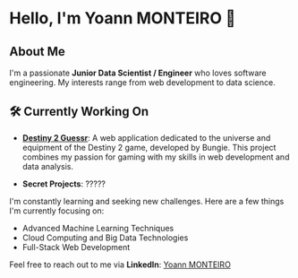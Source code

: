 # Hello, I'm Yoann MONTEIRO 👋

##  About Me

I'm a passionate **Junior Data Scientist / Engineer** who loves software engineering. My interests range from web development to data science.

## 🛠️ Currently Working On

- **[Destiny 2 Guessr](https://github.com/Yoannmont/Destiny-2-guessr)**: A web application dedicated to the universe and equipment of the Destiny 2 game, developed by Bungie. This project combines my passion for gaming with my skills in web development and data analysis.

- **Secret Projects**: ?????

I'm constantly learning and seeking new challenges. Here are a few things I'm currently focusing on:

- Advanced Machine Learning Techniques
- Cloud Computing and Big Data Technologies
- Full-Stack Web Development

Feel free to reach out to me via **LinkedIn**: [Yoann MONTEIRO](https://www.linkedin.com/in/yoann-monteiro-471321210/)
